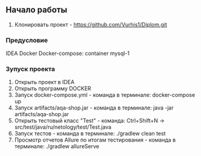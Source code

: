 ## Начало работы

1. Клонировать проект - https://github.com/Vurhis1/Diplom.git

### Предусловие

IDEA Docker Docker-compose: container mysql-1

### Зупуск проекта

1. Открыть проект в IDEA
2. Открыть программу DOCKER
3. Запуск docker-compose.yml - команда в терминале: docker-compose up
4. Запуск artifacts/aqa-shop.jar - команда в терминале: java -jar artifacts/aqa-shop.jar
5. Открыть тестовый класс "Test" - команда: Ctrl+Shift+N -> src/test/java/ru/netology/test/Test.java
6. Запуск тестов - команда в терминале: ./gradlew clean test
7. Просмотр отчетов Allure по итогам тестирования - команда в терминале: ./gradlew allureServe
